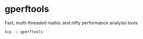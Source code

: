 # gperftools
Fast, multi-threaded malloc and nifty performance analysis tools

````bash
kcp -i gperftools
````
